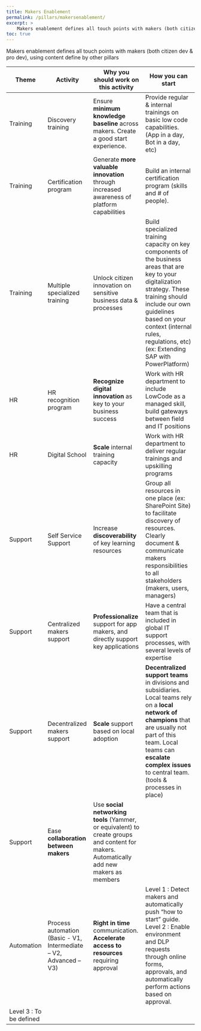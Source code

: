 ```yaml
---
title: Makers Enablement
permalink: /pillars/makersenablement/
excerpt: >
    Makers enablement defines all touch points with makers (both citizen dev & pro dev), using content define by other pillars.
toc: true
---
```


Makers enablement defines all touch points with makers (both citizen dev & pro dev), using content define by other pillars

| Theme | Activity | **Why** you should work on this activity | **How** you can start |
| --- | --- | --- | --- |
| Training | Discovery training | Ensure **minimum knowledge baseline** across makers. Create a good start experience.| Provide regular & internal trainings on basic low code capabilities. (App in a day, Bot in a day, etc) |
| Training | Certification program | Generate **more valuable innovation** through increased awareness of platform capabilities | Build an internal certification program (skills and # of people). |
| Training | Multiple specialized training | Unlock citizen innovation on sensitive business data & processes | Build  specialized training capacity on key components of the business areas that are key to your digitalization strategy. These training should include our own guidelines based on your context (internal rules, regulations, etc) (ex:  Extending SAP with PowerPlatform) |
| HR | HR recognition program | **Recognize digital innovation** as key to your business success | Work with HR department to include LowCode as a managed skill, build gateways between field and IT positions |
| HR | Digital School | **Scale** internal training capacity | Work with HR department to deliver regular trainings and upskilling programs |
| Support | Self Service Support | Increase **discoverability** of key learning resources | Group all resources in one place (ex: SharePoint Site) to facilitate discovery of resources. Clearly document & communicate makers responsibilities to all stakeholders (makers, users, managers) |
| Support | Centralized makers support | **Professionalize** support for app makers, and directly support key applications | Have a central team that is included in global IT support processes, with several levels of expertise |
| Support | Decentralized makers support | **Scale** support based on local adoption | **Decentralized support teams** in divisions and subsidiaries. Local teams rely on a **local network of champions** that are usually not part of this team. Local teams can **escalate complex issues** to central team. (tools & processes in place) |
| Support | Ease **collaboration between makers** | Use **social networking tools** (Yammer, or equivalent) to create groups and content for makers. Automatically add new makers as members |
| Automation | Process automation (Basic - V1, Intermediate – V2, Advanced – V3) | **Right in time** communication. **Accelerate access to resources** requiring approval | Level 1 : Detect makers and automatically push “how to start” guide. Level 2 : Enable environment and DLP requests through online forms, approvals, and automatically perform actions based on approval.
Level 3 : To be defined |
